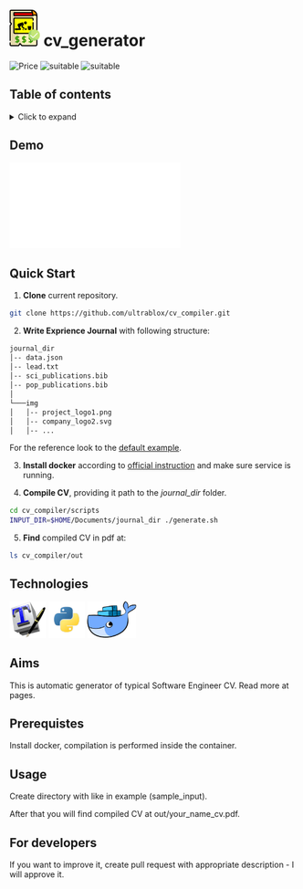 # [<img src="docs/assets/img/logo.png?raw=true" height="64"/>]() cv_generator

![Price](https://img.shields.io/badge/price-FREE-0098f7.svg)
![suitable](https://img.shields.io/badge/software_engineer-green.svg)
![suitable](https://img.shields.io/badge/software_developer-green.svg)

## Table of contents

<details>
<summary>Click to expand</summary>

- [Quick start](#quick-start)
- [Technologies](#technologies)

</details>

## Demo

[![](out/bruce_wayne_CV.pdf?raw=true)](out/bruce_wayne_CV.pdf?raw=true)

## Quick Start

1. **Clone** current repository.

```bash
git clone https://github.com/ultrablox/cv_compiler.git
```

2. **Write Exprience Journal** with following structure: 

```
journal_dir
│-- data.json
│-- lead.txt
│-- sci_publications.bib
│-- pop_publications.bib
│
└───img
│   │-- project_logo1.png
│   │-- company_logo2.svg
│   │-- ...
```

For the reference look to the [default example](sample_input).

3. **Install docker** according to [official instruction](https://docs.docker.com/install) and make sure service is running.

4. **Compile CV**, providing it path to the *journal_dir* folder.

```bash
cd cv_compiler/scripts
INPUT_DIR=$HOME/Documents/journal_dir ./generate.sh
```

5. **Find** compiled CV in pdf at:
```bash
ls cv_compiler/out
```

## Technologies

[<img src="docs/assets/img/latex.png?raw=true" height="64" />](https://www.latex-project.org)
[<img src="docs/assets/img/python.png?raw=true" height="64" />](https://www.python.org)
[<img src="docs/assets/img/docker.png?raw=true" height="64" />](https://www.docker.com)

## Aims

This is automatic generator of typical Software Engineer CV. Read more at pages.

## Prerequistes

Install docker, compilation is performed inside the container.

## Usage

Create directory with like in example (sample_input).


After that you will find compiled CV at out/your_name_cv.pdf.

## For developers

If you want to improve it, create pull request with appropriate description - I will approve it. 